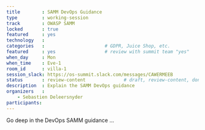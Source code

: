 ```yaml
---
title        : SAMM DevOps Guidance
type         : working-session
track        : OWASP SAMM
locked       : true
featured     : yes
technology   :
categories   :                      # GDPR, Juice Shop, etc.
featured     : yes                  # review with summit team "yes"
when_day     : Mon
when_time    : Eve-1
room_id      : villa-1
session_slack: https://os-summit.slack.com/messages/CAWERMEEB
status       : review-content              # draft, review-content, done
description  : Explain the SAMM DevOps guidance
organizers   :
    - Sebastien Deleersnyder
participants:    
---
```


Go deep in the DevOps SAMM guidance ...
